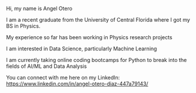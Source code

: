 Hi, my name is Angel Otero 

I am a recent graduate from the University of Central Florida where I got my BS in Physics.

My experience so far has been working in Physics research projects

I am interested in Data Science, particularly Machine Learning

I am currently taking online coding bootcamps for Python to break into the fields of AI/ML and Data Analysis

You can connect with me here on my LinkedIn: https://www.linkedin.com/in/angel-otero-diaz-447a79143/

<!---
AngelOD565/AngelOD565 is a ✨ special ✨ repository because its `README.md` (this file) appears on your GitHub profile.
You can click the Preview link to take a look at your changes.
--->
